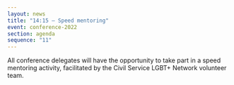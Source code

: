 ```yaml
---
layout: news
title: "14:15 – Speed mentoring"
event: conference-2022
section: agenda
sequence: "11"
---
```

All conference delegates will have the opportunity to take part in a speed mentoring activity, facilitated by the Civil Service LGBT+ Network volunteer team.